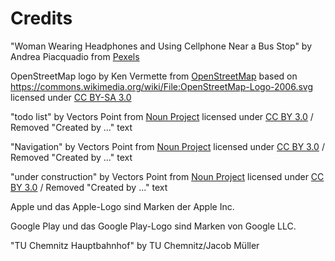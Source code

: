 # Credits

"Woman Wearing Headphones and Using Cellphone Near a Bus Stop" by Andrea Piacquadio from [Pexels](https://www.pexels.com/photo/woman-wearing-headphones-and-using-cellphone-near-a-bus-stop-5047375/)

OpenStreetMap logo by Ken Vermette from [OpenStreetMap](https://wiki.openstreetmap.org/wiki/File:Public-images-osm_logo.svg) based on https://commons.wikimedia.org/wiki/File:OpenStreetMap-Logo-2006.svg licensed under [CC BY-SA 3.0](https://creativecommons.org/licenses/by-sa/3.0/)

"todo list" by Vectors Point from [Noun Project](https://thenounproject.com/icon/todo-list-2577194/) licensed under [CC BY 3.0](https://creativecommons.org/licenses/by/3.0/) / Removed "Created by ..." text

"Navigation" by Vectors Point from [Noun Project](https://thenounproject.com/icon/navigation-2577219/) licensed under [CC BY 3.0](https://creativecommons.org/licenses/by/3.0/) / Removed "Created by ..." text

"under construction" by Vectors Point from [Noun Project](https://thenounproject.com/icon/under-construction-2577221/) licensed under [CC BY 3.0](https://creativecommons.org/licenses/by/3.0/) / Removed "Created by ..." text

Apple und das Apple-Logo sind Marken der Apple Inc.

Google Play und das Google Play-Logo sind Marken von Google LLC.

"TU Chemnitz Hauptbahnhof" by TU Chemnitz/Jacob Müller